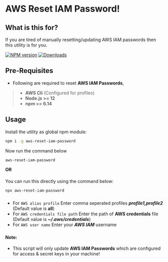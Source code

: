 # AWS Reset IAM Password!


## What is this for?
If you are tired of manually resetting/updating AWS IAM passwords then this utility is for you.

[![NPM version][npm-image]][npm-url] [![Downloads][downloads-image]][npm-url]

## Pre-Requisites

- Following are required to reset **AWS IAM Passwords**,
> - **AWS Cli** (Configured for profiles)
> - **Node.js >= 12**
> - **npm >= 6.14**

## Usage
Install the utility as global npm module:
```sh
npm i -g aws-reset-iam-password
```
Now run the command below
```sh
aws-reset-iam-password
```
**OR**
####
You can run this directly using the command below:
```sh
npx aws-reset-iam-password
```
###
- For `AWS alias profile` Enter comma seperated profiles *****profile1,profile2*****  (Default value is ****all****)
- For `AWS credentials file path` Enter the path of **AWS credentials** file (Default value is *****~/.aws/credentials*****)
- For `AWS user name` Enter your ***AWS IAM*** username

###
#### Note:
- This script will only update **AWS IAM Passwords** which are configured for access & secret keys in your machine!

[downloads-image]: https://img.shields.io/npm/dt/aws-reset-iam-password.svg
[npm-url]: https://www.npmjs.com/package/aws-reset-iam-password.svg
[npm-image]: https://img.shields.io/npm/v/aws-reset-iam-password.svg
